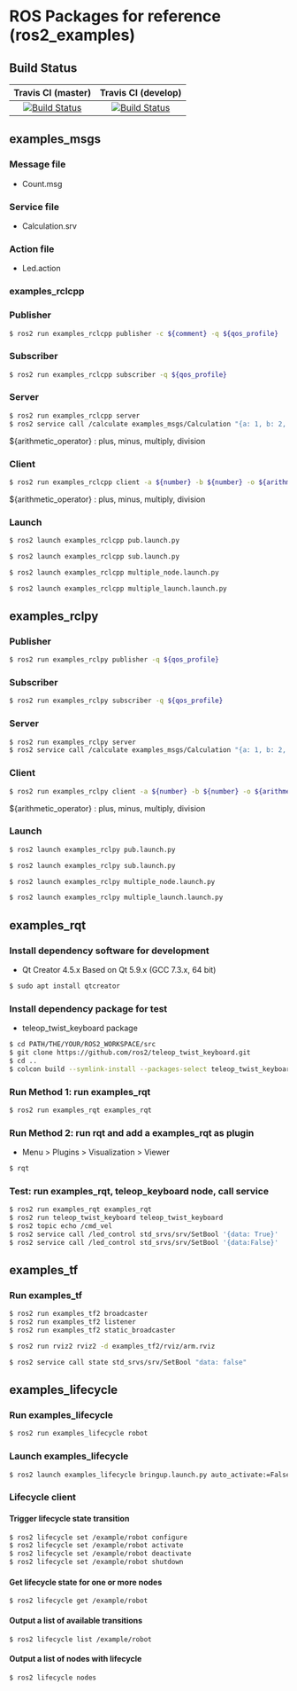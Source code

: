 # ROS Packages for reference (ros2_examples)

## Build Status
|Travis CI (master)|Travis CI (develop)|
|:---:|:---:|
|[![Build Status](https://travis-ci.com/ROBOTIS-Platform/ros2_examples.svg?token=yZqTAoWyh1dviVKqstdx&branch=master)](https://travis-ci.com/ROBOTIS-Platform/ros2_examples)|[![Build Status](https://travis-ci.com/ROBOTIS-Platform/ros2_examples.svg?token=yZqTAoWyh1dviVKqstdx&branch=develop)](https://travis-ci.com/ROBOTIS-Platform/ros2_examples)|

## examples_msgs

### Message file
- Count.msg

### Service file
- Calculation.srv

### Action file
- Led.action

### examples_rclcpp

### Publisher
```bash
$ ros2 run examples_rclcpp publisher -c ${comment} -q ${qos_profile}
```

### Subscriber
```bash
$ ros2 run examples_rclcpp subscriber -q ${qos_profile}
```

### Server
```bash
$ ros2 run examples_rclcpp server
$ ros2 service call /calculate examples_msgs/Calculation "{a: 1, b: 2, arithmetic_operator: "plus"}"
```

${arithmetic_operator} : plus, minus, multiply, division

### Client
```bash
$ ros2 run examples_rclcpp client -a ${number} -b ${number} -o ${arithmetic_operator}
```

${arithmetic_operator} : plus, minus, multiply, division

### Launch
```bash
$ ros2 launch examples_rclcpp pub.launch.py
```

```bash
$ ros2 launch examples_rclcpp sub.launch.py
```

```bash
$ ros2 launch examples_rclcpp multiple_node.launch.py
```

```bash
$ ros2 launch examples_rclcpp multiple_launch.launch.py
```

## examples_rclpy

### Publisher
```bash
$ ros2 run examples_rclpy publisher -q ${qos_profile}
```

### Subscriber
```bash
$ ros2 run examples_rclpy subscriber -q ${qos_profile}
```

### Server
```bash
$ ros2 run examples_rclpy server
$ ros2 service call /calculate examples_msgs/Calculation "{a: 1, b: 2, arithmetic_operator: "plus"}"
```

### Client
```bash
$ ros2 run examples_rclpy client -a ${number} -b ${number} -o ${arithmetic_operator}
```

${arithmetic_operator} : plus, minus, multiply, division

### Launch
```bash
$ ros2 launch examples_rclpy pub.launch.py
```

```bash
$ ros2 launch examples_rclpy sub.launch.py
```

```bash
$ ros2 launch examples_rclpy multiple_node.launch.py
```

```bash
$ ros2 launch examples_rclpy multiple_launch.launch.py
```

## examples_rqt

### Install dependency software for development
- Qt Creator 4.5.x Based on Qt 5.9.x (GCC 7.3.x, 64 bit)
```bash
$ sudo apt install qtcreator
```

### Install dependency package for test
- teleop_twist_keyboard package
```bash
$ cd PATH/THE/YOUR/ROS2_WORKSPACE/src
$ git clone https://github.com/ros2/teleop_twist_keyboard.git
$ cd ..
$ colcon build --symlink-install --packages-select teleop_twist_keyboard
```

### Run Method 1: run examples_rqt
```bash
$ ros2 run examples_rqt examples_rqt
```

### Run Method 2: run rqt and add a examples_rqt as plugin
- Menu > Plugins > Visualization > Viewer
```bash
$ rqt
```

### Test: run examples_rqt, teleop_keyboard node, call service
```bash
$ ros2 run examples_rqt examples_rqt
$ ros2 run teleop_twist_keyboard teleop_twist_keyboard
$ ros2 topic echo /cmd_vel
$ ros2 service call /led_control std_srvs/srv/SetBool '{data: True}'
$ ros2 service call /led_control std_srvs/srv/SetBool '{data:False}'
```

## examples_tf

### Run examples_tf
```bash
$ ros2 run examples_tf2 broadcaster
$ ros2 run examples_tf2 listener
$ ros2 run examples_tf2 static_broadcaster
```

```bash
$ ros2 run rviz2 rviz2 -d examples_tf2/rviz/arm.rviz
```

```bash
$ ros2 service call state std_srvs/srv/SetBool "data: false"
```

## examples_lifecycle

### Run examples_lifecycle
```bash
$ ros2 run examples_lifecycle robot
```

### Launch examples_lifecycle
```bash
$ ros2 launch examples_lifecycle bringup.launch.py auto_activate:=False
```

### Lifecycle client
#### Trigger lifecycle state transition
```bash
$ ros2 lifecycle set /example/robot configure
$ ros2 lifecycle set /example/robot activate
$ ros2 lifecycle set /example/robot deactivate
$ ros2 lifecycle set /example/robot shutdown
```

#### Get lifecycle state for one or more nodes
```
$ ros2 lifecycle get /example/robot
```

#### Output a list of available transitions
```
$ ros2 lifecycle list /example/robot
```

#### Output a list of nodes with lifecycle
```
$ ros2 lifecycle nodes
```
